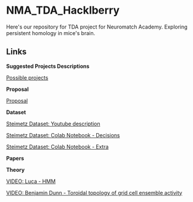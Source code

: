 # NMA_TDA_Hacklberry
Here's our repository for TDA project for Neuromatch Academy. Exploring persistent homology in mice's brain.

## Links

**Suggested Projects Descriptions**

[Possible projects](https://mfr.ca-1.osf.io/render?url=https://osf.io/9j38s/?direct%26mode=render%26action=download%26mode=render)

**Proposal**

[Proposal](https://docs.google.com/document/d/12RBQLW_u0CMhRB4n950E8Ai08Q1VgVTjyCciFMvsnuU/edit)

**Dataset**

[Steimetz Dataset: Youtube description](https://www.youtube.com/watch?v=WXn4-FpVaOo&feature=youtu.be) 

[Steimetz Dataset: Colab Notebook - Decisions](https://colab.research.google.com/github/NeuromatchAcademy/course-content/blob/master/projects/load_steinmetz_decisions.ipynb) 

[Steimetz Dataset: Colab Notebook - Extra](https://colab.research.google.com/github/NeuromatchAcademy/course-content/blob/master/projects/load_steinmetz_extra.ipynb)

**Papers** 

**Theory**

[VIDEO: Luca - HMM](http://scgp.stonybrook.edu/video_portal/video.php?id=4385)

[VIDEO: Benjamin Dunn - Toroidal topology of grid cell ensemble activity](https://youtu.be/Hlzqvde3h0M)
